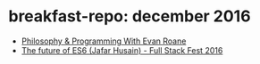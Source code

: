 # breakfast-repo: december 2016

- [Philosophy & Programming With Evan Roane](http://nashdevcast.com/episodes/009)
- [The future of ES6 (Jafar Husain) - Full Stack Fest 2016](https://www.youtube.com/watch?v=3pKNRgResq0)
